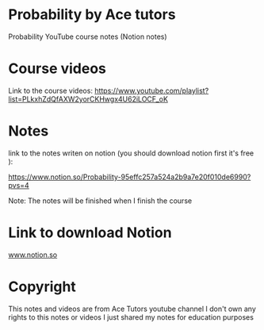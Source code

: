 # Probability by Ace tutors
Probability YouTube course notes (Notion notes)

# Course videos
Link to the course videos:
https://www.youtube.com/playlist?list=PLkxhZdQfAXW2yorCKHwgx4U62iLOCF_oK

# Notes 
link to the notes writen on notion (you should download notion first it's free ):

https://www.notion.so/Probability-95effc257a524a2b9a7e20f010de6990?pvs=4

Note: The notes will be finished when I finish the course

# Link to download Notion
www.notion.so

# Copyright
This notes and videos are from Ace Tutors youtube channel I don't own any rights to this notes or videos I just shared my notes for education purposes
